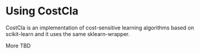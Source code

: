 # Using CostCla

CostCla is an implementation of cost-sensitive learning algorithms based on scikit-learn and it uses the same sklearn-wrapper. 

More TBD